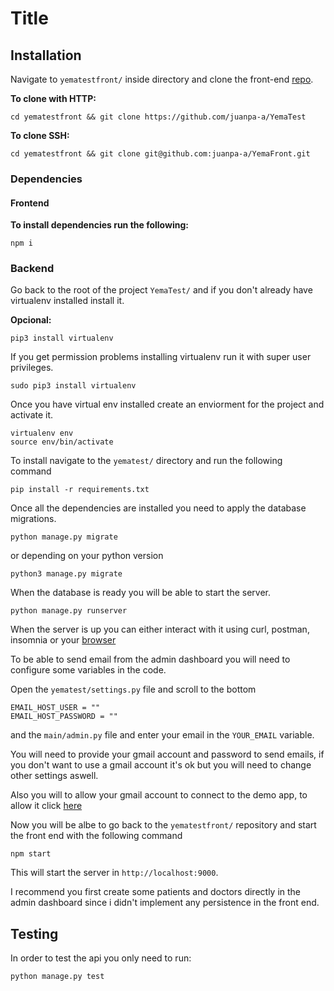 # Title

## Installation

Navigate to `yematestfront/` inside directory and clone the front-end [repo](https://github.com/juanpa-a/YemaTest).

**To clone with HTTP:**
```
cd yematestfront && git clone https://github.com/juanpa-a/YemaTest
```
**To clone SSH:**
```
cd yematestfront && git clone git@github.com:juanpa-a/YemaFront.git
```
### Dependencies
#### Frontend 
**To install dependencies run the following:**
```
npm i
```

### Backend 
Go back to the root of the project `YemaTest/` and if you don't already have virtualenv installed install it.

**Opcional:**
```
pip3 install virtualenv
```
If you get permission problems installing virtualenv run it with super user privileges.
```
sudo pip3 install virtualenv
```


Once you have virtual env installed create an enviorment for the project and activate it.
```
virtualenv env
source env/bin/activate
```

To install navigate to the `yematest/` directory and run the following command
```
pip install -r requirements.txt
```

Once all the dependencies are installed you need to apply the database migrations.
```
python manage.py migrate
```
or depending on your python version
```
python3 manage.py migrate
```

When the database is ready you will be able to start the server.
```
python manage.py runserver
```

When the server is up you can either interact with it using curl, postman, insomnia or your [browser](http://localhost:8000/)

To be able to send email from the admin dashboard you will need to configure some variables in the code.

Open the `yematest/settings.py` file and scroll to the bottom
```
EMAIL_HOST_USER = ""
EMAIL_HOST_PASSWORD = ""
```
and the `main/admin.py` file and enter your email
in the `YOUR_EMAIL` variable.


You will need to provide your gmail account and password to send emails, if you don't want to use a gmail account it's ok but you will need to change other settings aswell.

Also you will to allow your gmail account to connect to the demo app, to allow it click [here](http://myaccount.google.com/lesssecureapps)

Now you will be albe to go back to the `yematestfront/` repository and start the front end with the following command

```
npm start
```
This will start the server in `http://localhost:9000`.

I recommend you first create some patients and doctors directly in the admin dashboard since i didn't implement any persistence in the front end.


## Testing

In order to test the api you only need to run:
```
python manage.py test
```
